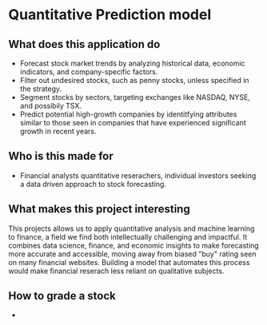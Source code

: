 # Quantitative Prediction model 

## What does this application do

- Forecast stock market trends by analyzing historical data, economic indicators, and company-specific factors.
- Filter out undesired stocks, such as penny stocks, unless specified in the strategy.
- Segment stocks by sectors, targeting exchanges like NASDAQ, NYSE, and possibily TSX.
- Predict potential high-growth companies by identitfying attributes similar to those seen in companies that have experienced significant growth in recent years.

## Who is this made for

- Financial analysts quantitative reserachers, individual investors seeking a data driven approach to stock forecasting.

## What makes this project interesting
This projects allows us to apply quantitative analysis and machine learning to finance, a field we find both intellectually challenging and impactful. It combines data science, finance, and economic insights to make forecasting more accurate and accessible, moving away from biased "buy" rating seen on many financial websites. Building a model that automates this process would make financial reserach less reliant on qualitative subjects.

## How to grade a stock 
- 






